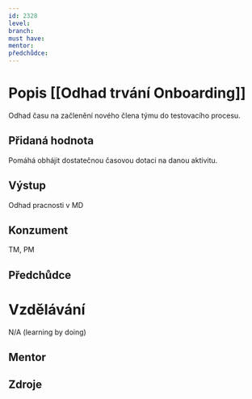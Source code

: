 ```yaml
---
id: 2328
level: 
branch: 
must have: 
mentor: 
předchůdce: 
---
```



# Popis [[Odhad trvání Onboarding]]
Odhad času na začlenění nového člena týmu do testovacího procesu.

## Přidaná hodnota
Pomáhá obhájit dostatečnou časovou dotaci na danou aktivitu.

## Výstup
Odhad pracnosti v MD

## Konzument
TM, PM

## Předchůdce


# Vzdělávání
N/A (learning by doing)

## Mentor


## Zdroje